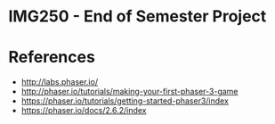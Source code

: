 # IMG250 - End of Semester Project

# References
- http://labs.phaser.io/
- http://phaser.io/tutorials/making-your-first-phaser-3-game
- https://phaser.io/tutorials/getting-started-phaser3/index
- https://phaser.io/docs/2.6.2/index